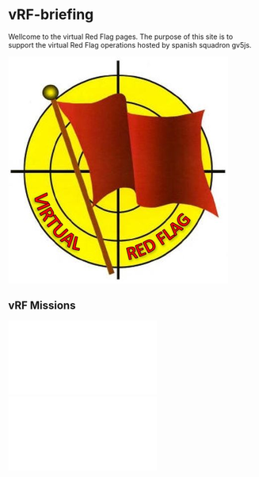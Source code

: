 # vRF-briefing
Wellcome to the virtual Red Flag pages. The purpose of this site is to support the virtual Red Flag operations hosted by spanish squadron gv5js.

![](https://github.com/5jotters/vRF-briefing/blob/master/Images/LogovRF.JPG)

## vRF Missions
![## vRF Spins](docs/spins.md)
![## vRF Local Procedures](docs/LocalProcedures.md)

